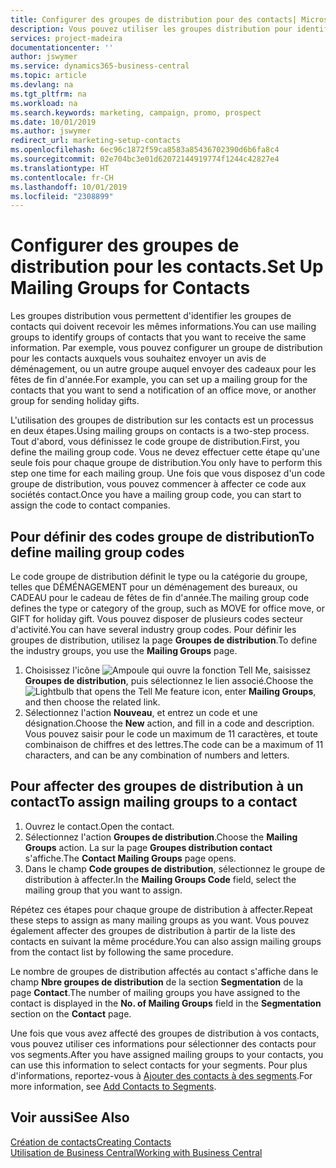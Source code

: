 ```yaml
---
title: Configurer des groupes de distribution pour des contacts| Microsoft Docs
description: Vous pouvez utiliser les groupes distribution pour identifier les groupes contacts qui doivent recevoir les mêmes informations, par exemple, pour une campagne marketing ou une promotion.
services: project-madeira
documentationcenter: ''
author: jswymer
ms.service: dynamics365-business-central
ms.topic: article
ms.devlang: na
ms.tgt_pltfrm: na
ms.workload: na
ms.search.keywords: marketing, campaign, promo, prospect
ms.date: 10/01/2019
ms.author: jswymer
redirect_url: marketing-setup-contacts
ms.openlocfilehash: 6ec96c1872f59ca8583a85436702390d6b6fa8c4
ms.sourcegitcommit: 02e704bc3e01d62072144919774f1244c42827e4
ms.translationtype: HT
ms.contentlocale: fr-CH
ms.lasthandoff: 10/01/2019
ms.locfileid: "2308899"
---
```

# <a name="set-up-mailing-groups-for-contacts"></a><span data-ttu-id="6d0d2-103">Configurer des groupes de distribution pour les contacts.</span><span class="sxs-lookup"><span data-stu-id="6d0d2-103">Set Up Mailing Groups for Contacts</span></span>
<span data-ttu-id="6d0d2-104">Les groupes distribution vous permettent d'identifier les groupes de contacts qui doivent recevoir les mêmes informations.</span><span class="sxs-lookup"><span data-stu-id="6d0d2-104">You can use mailing groups to identify groups of contacts that you want to receive the same information.</span></span> <span data-ttu-id="6d0d2-105">Par exemple, vous pouvez configurer un groupe de distribution pour les contacts auxquels vous souhaitez envoyer un avis de déménagement, ou un autre groupe auquel envoyer des cadeaux pour les fêtes de fin d'année.</span><span class="sxs-lookup"><span data-stu-id="6d0d2-105">For example, you can set up a mailing group for the contacts that you want to send a notification of an office move, or another group for sending holiday gifts.</span></span>

<span data-ttu-id="6d0d2-106">L'utilisation des groupes de distribution sur les contacts est un processus en deux étapes.</span><span class="sxs-lookup"><span data-stu-id="6d0d2-106">Using mailing groups on contacts is a two-step process.</span></span> <span data-ttu-id="6d0d2-107">Tout d'abord, vous définissez le code groupe de distribution.</span><span class="sxs-lookup"><span data-stu-id="6d0d2-107">First, you define the mailing group code.</span></span> <span data-ttu-id="6d0d2-108">Vous ne devez effectuer cette étape qu'une seule fois pour chaque groupe de distribution.</span><span class="sxs-lookup"><span data-stu-id="6d0d2-108">You only have to perform this step one time for each mailing group.</span></span> <span data-ttu-id="6d0d2-109">Une fois que vous disposez d'un code groupe de distribution, vous pouvez commencer à affecter ce code aux sociétés contact.</span><span class="sxs-lookup"><span data-stu-id="6d0d2-109">Once you have a mailing group code, you can start to assign the code to contact companies.</span></span>

## <a name="to-define-mailing-group-codes"></a><span data-ttu-id="6d0d2-110">Pour définir des codes groupe de distribution</span><span class="sxs-lookup"><span data-stu-id="6d0d2-110">To define mailing group codes</span></span>
<span data-ttu-id="6d0d2-111">Le code groupe de distribution définit le type ou la catégorie du groupe, telles que DÉMÉNAGEMENT pour un déménagement des bureaux, ou CADEAU pour le cadeau de fêtes de fin d'année.</span><span class="sxs-lookup"><span data-stu-id="6d0d2-111">The mailing group code defines the type or category of the group, such as MOVE for office move, or GIFT for holiday gift.</span></span> <span data-ttu-id="6d0d2-112">Vous pouvez disposer de plusieurs codes secteur d'activité.</span><span class="sxs-lookup"><span data-stu-id="6d0d2-112">You can have several industry group codes.</span></span> <span data-ttu-id="6d0d2-113">Pour définir les groupes de distribution, utilisez la page **Groupes de distribution**.</span><span class="sxs-lookup"><span data-stu-id="6d0d2-113">To define the industry groups, you use the **Mailing Groups** page.</span></span>

1. <span data-ttu-id="6d0d2-114">Choisissez l'icône ![Ampoule qui ouvre la fonction Tell Me](media/ui-search/search_small.png "Dites-moi ce que vous voulez faire"), saisissez **Groupes de distribution**, puis sélectionnez le lien associé.</span><span class="sxs-lookup"><span data-stu-id="6d0d2-114">Choose the ![Lightbulb that opens the Tell Me feature](media/ui-search/search_small.png "Tell me what you want to do") icon, enter **Mailing Groups**, and then choose the related link.</span></span>
2. <span data-ttu-id="6d0d2-115">Sélectionnez l'action **Nouveau**, et entrez un code et une désignation.</span><span class="sxs-lookup"><span data-stu-id="6d0d2-115">Choose the **New** action, and fill in a code and description.</span></span> <span data-ttu-id="6d0d2-116">Vous pouvez saisir pour le code un maximum de 11 caractères, et toute combinaison de chiffres et des lettres.</span><span class="sxs-lookup"><span data-stu-id="6d0d2-116">The code can be a maximum of 11 characters, and can be any combination of numbers and letters.</span></span>

## <a name="AssignMailGroupContact"></a> <span data-ttu-id="6d0d2-117">Pour affecter des groupes de distribution à un contact</span><span class="sxs-lookup"><span data-stu-id="6d0d2-117">To assign mailing groups to a contact</span></span>
1. <span data-ttu-id="6d0d2-118">Ouvrez le contact.</span><span class="sxs-lookup"><span data-stu-id="6d0d2-118">Open the contact.</span></span>
2. <span data-ttu-id="6d0d2-119">Sélectionnez l'action **Groupes de distribution**.</span><span class="sxs-lookup"><span data-stu-id="6d0d2-119">Choose the **Mailing Groups** action.</span></span> <span data-ttu-id="6d0d2-120">La sur la page **Groupes distribution contact** s'affiche.</span><span class="sxs-lookup"><span data-stu-id="6d0d2-120">The **Contact Mailing Groups** page opens.</span></span>
3. <span data-ttu-id="6d0d2-121">Dans le champ **Code groupes de distribution**, sélectionnez le groupe de distribution à affecter.</span><span class="sxs-lookup"><span data-stu-id="6d0d2-121">In the **Mailing Groups Code** field, select the mailing group that you want to assign.</span></span>

<span data-ttu-id="6d0d2-122">Répétez ces étapes pour chaque groupe de distribution à affecter.</span><span class="sxs-lookup"><span data-stu-id="6d0d2-122">Repeat these steps to assign as many mailing groups as you want.</span></span> <span data-ttu-id="6d0d2-123">Vous pouvez également affecter des groupes de distribution à partir de la liste des contacts en suivant la même procédure.</span><span class="sxs-lookup"><span data-stu-id="6d0d2-123">You can also assign mailing groups from the contact list by following the same procedure.</span></span>

<span data-ttu-id="6d0d2-124">Le nombre de groupes de distribution affectés au contact s'affiche dans le champ **Nbre groupes de distribution** de la section **Segmentation** de la page **Contact**.</span><span class="sxs-lookup"><span data-stu-id="6d0d2-124">The number of mailing groups you have assigned to the contact is displayed in the **No. of Mailing Groups** field in the **Segmentation** section on the **Contact** page.</span></span>

<span data-ttu-id="6d0d2-125">Une fois que vous avez affecté des groupes de distribution à vos contacts, vous pouvez utiliser ces informations pour sélectionner des contacts pour vos segments.</span><span class="sxs-lookup"><span data-stu-id="6d0d2-125">After you have assigned mailing groups to your contacts, you can use this information to select contacts for your segments.</span></span> <span data-ttu-id="6d0d2-126">Pour plus d'informations, reportez-vous à [Ajouter des contacts à des segments](marketing-add-contact-segment.md).</span><span class="sxs-lookup"><span data-stu-id="6d0d2-126">For more information, see [Add Contacts to Segments](marketing-add-contact-segment.md).</span></span>

## <a name="see-also"></a><span data-ttu-id="6d0d2-127">Voir aussi</span><span class="sxs-lookup"><span data-stu-id="6d0d2-127">See Also</span></span>
[<span data-ttu-id="6d0d2-128">Création de contacts</span><span class="sxs-lookup"><span data-stu-id="6d0d2-128">Creating Contacts</span></span>](marketing-create-contact-companies.md)  
[<span data-ttu-id="6d0d2-129">Utilisation de Business Central</span><span class="sxs-lookup"><span data-stu-id="6d0d2-129">Working with Business Central</span></span>](ui-work-product.md)
